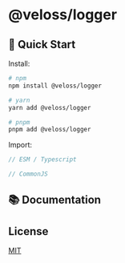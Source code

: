 # @veloss/logger

## 🚀 Quick Start

Install:

```bash
# npm
npm install @veloss/logger

# yarn
yarn add @veloss/logger

# pnpm
pnpm add @veloss/logger
```

Import:

```ts
// ESM / Typescript

// CommonJS
```

## 📚 Documentation

## License

[MIT](./LICENSE)
